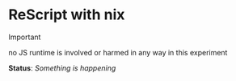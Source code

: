# ReScript with nix
> [!IMPORTANT]
> no JS runtime is involved or harmed in any way in this experiment

**Status**: _Something is happening_
